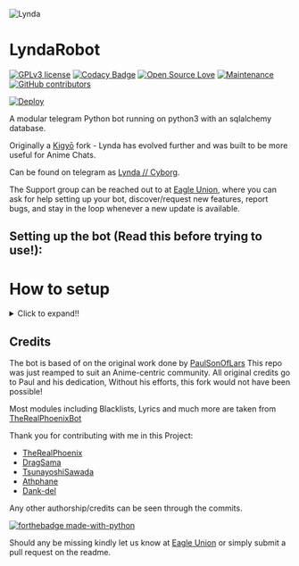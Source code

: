 ![Lynda](https://img4.goodfon.com/original/2120x1348/3/58/ayanami-azur-lane-art-anime-devushka-strela.jpg)
# LyndaRobot
[![GPLv3 license](https://img.shields.io/badge/License-GPLv3-blue.svg)](http://perso.crans.org/besson/LICENSE.html)
[![Codacy Badge](https://app.codacy.com/project/badge/Grade/41ee9ac813a34042925a6b6fa92cf84e)](https://www.codacy.com?utm_source=github.com&amp;utm_medium=referral&amp;utm_content=AmaanAhmed/Lynda&amp;utm_campaign=Badge_Grade) [![Open Source Love](https://badges.frapsoft.com/os/v2/open-source.png?v=103)](https://github.com/ellerbrock/open-source-badges/) [![Maintenance](https://img.shields.io/badge/Maintained%3F-yes-green.svg)](https://GitHub.com/Naereen/StrapDown.js/graphs/commit-activity) [![GitHub contributors](https://img.shields.io/github/contributors/Naereen/StrapDown.js.svg)](https://GitHub.com/pokurt/LyndaRobot/graphs/contributors/)

[![Deploy](https://www.herokucdn.com/deploy/button.svg)](https://heroku.com/deploy?template=https://github.com/pokurt/LyndaRobot)


A modular telegram Python bot running on python3 with an sqlalchemy database.

Originally a [Kigyō](https://t.me/kigyorobot) fork - Lynda has evolved further and was built to be more useful for Anime Chats. 

Can be found on telegram as [Lynda // Cyborg](https://t.me/LyndaRobot).

The Support group can be reached out to at [Eagle Union](https://t.me/YorktownEagleUnion), where you can ask for help setting up your bot, discover/request new features, report bugs, and stay in the loop whenever a new update is available. 

 

## Setting up the bot (Read this before trying to use!):

# How to setup
<details>
  <summary>Click to expand!! </summary>
  
 
 
 Note: [Eagle Union](https://t.me/YorktownEagleUnion) aims to handle support for [Lynda // Cyborg](https://t.me/LyndaRobot) and now how to setup your own fork, if you find this bit confusing/tough to understand then we recommend you ask a dev, kindly avoid asking how to setup the bot instance in the support chat, it aims to help our own instance of the bot. 
  
  ## Setting up the bot (Read this before trying to use!):
Please make sure to use python3.6, as I cannot guarantee everything will work as expected on older python versions!
This is because markdown parsing is done by iterating through a dict, which are ordered by default in 3.6.



## How to setup on Heroku 
For starters click on this button


[![Deploy](https://www.herokucdn.com/deploy/button.svg)](https://heroku.com/deploy?template=https://github.com/pokurt/LyndaRobot)

Fill in all the details , Deploy.
Now go to https://dashboard.heroku.com/apps/(app-name)/resources ( Replace (app-name) with your app name )
Turn on worker dyno (Don't worry It's free :D)
Now send the bot /start , If it doesn't respond go to https://dashboard.heroku.com/apps/(app-name)/settings and remove webhook and port.
</details>






## Credits
The bot is based of on the original work done by [PaulSonOfLars](https://github.com/PaulSonOfLars)
This repo was just reamped to suit an Anime-centric community. All original credits go to Paul and his dedication, Without his efforts, this fork would not have been possible!

Most modules including Blacklists, Lyrics and much more are taken from [TheRealPhoenixBot](https://t.me/TheRealPhoenixBot)

Thank you for contributing with me in this Project:
+ [TheRealPhoenix](https://github.com/rsktg)
+ [DragSama](https://github.com/DragSama)
+ [TsunayoshiSawada](https://github.com/TsunayoshiSawada)
+ [Athphane](https://github.com/athphane)
+ [Dank-del](https://github.com/Dank-del)

Any other authorship/credits can be seen through the commits.

[![forthebadge made-with-python](http://ForTheBadge.com/images/badges/made-with-python.svg)](https://www.python.org/)

Should any be missing kindly let us know at [Eagle Union](https://t.me/YorktownEagleUnion) or simply submit a pull request on the readme.
